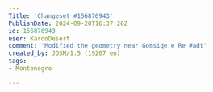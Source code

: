 ```yaml
---
Title: 'Changeset #156876943'
PublishDate: 2024-09-20T16:37:26Z
id: 156876943
user: KarooDesert
comment: 'Modified the geometry near Gomsiqe e Re #adt'
created_by: JOSM/1.5 (19207 en)
tags:
- Montenegro

---
```


